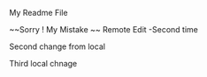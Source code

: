 My Readme File

~~Sorry ! My Mistake ~~
Remote Edit -Second time

Second change from local

Third local chnage
